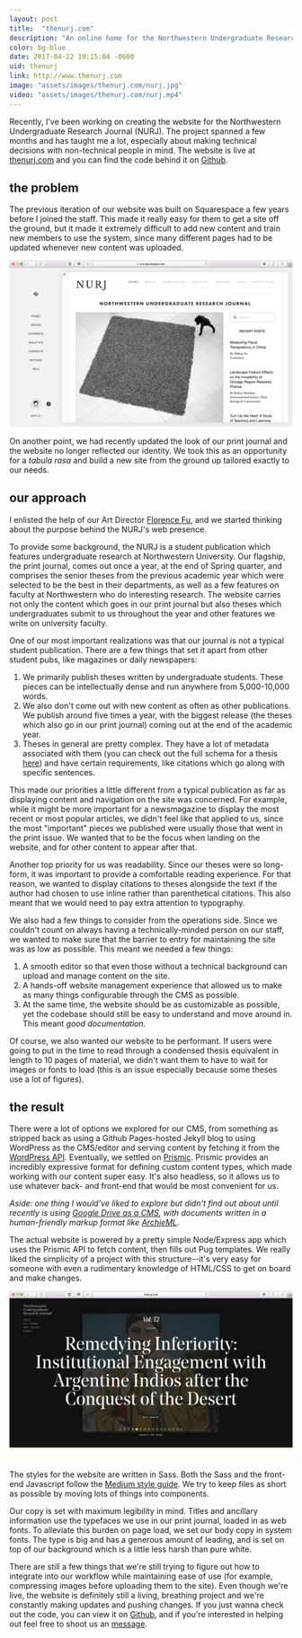 ```yaml
---
layout: post
title:  "thenurj.com"
description: "An online home for the Northwestern Undergraduate Research Journal."
color: bg-blue
date: 2017-04-22 19:15:04 -0600
uid: thenurj
link: http://www.thenurj.com
image: "assets/images/thenurj.com/nurj.jpg"
video: "assets/images/thenurj.com/nurj.mp4"
---
```

Recently, I've been working on creating the website for the Northwestern Undergraduate Research Journal (NURJ). The project spanned a few months and has taught me a lot, especially about making technical decisions with non-technical people in mind. The website is live at [thenurj.com](http://www.thenurj.com) and you can find the code behind it on [Github](https://github.com/nurj/nurj).

## the problem
The previous iteration of our website was built on Squarespace a few years before I joined the staff. This made it really easy for them to get a site off the ground, but it made it extremely difficult to add new content and train new members to use the system, since many different pages had to be updated whenever new content was uploaded.

![](/assets/images/thenurj.com/nurj-squarespace.jpg)

On another point, we had recently updated the look of our print journal and the website no longer reflected our identity. We took this as an opportunity for a *tabula rasa* and build a new site from the ground up tailored exactly to our needs.

## our approach

I enlisted the help of our Art Director [Florence Fu](http://www.florencefu.com), and we started thinking about the purpose behind the NURJ's web presence.

To provide some background, the NURJ is a student publication which features undergraduate research at Northwestern University. Our flagship, the print journal, comes out once a year, at the end of Spring quarter, and comprises the senior theses from the previous academic year which were selected to be the best in their departments, as well as a few features on faculty at Northwestern who do interesting research. The website carries not only the content which goes in our print journal but also theses which undergraduates submit to us throughout the year and other features we write on university faculty.

One of our most important realizations was that our journal is not a typical student publication. There are a few things that set it apart from other student pubs, like magazines or daily newspapers:

1. We primarily publish theses written by undergraduate students. These pieces can be intellectually dense and run anywhere from 5,000-10,000 words.
2. We also don't come out with new content as often as other publications. We publish around five times a year, with the biggest release (the theses which also go in our print journal) coming out at the end of the academic year.
3. Theses in general are pretty complex. They have a lot of metadata associated with them (you can check out the full schema for a thesis [here](https://github.com/nurj/nurj/blob/master/EDITING.md#thesis)) and have certain requirements, like citations which go along with specific sentences.

This made our priorities a little different from a typical publication as far as displaying content and navigation on the site was concerned. For example, while it might be more important for a newsmagazine to display the most recent or most popular articles, we didn't feel like that applied to us, since the most "important" pieces we published were usually those that went in the print issue. We wanted that to be the focus when landing on the website, and for other content to appear after that.

Another top priority for us was readability. Since our theses were so long-form, it was important to provide a comfortable reading experience. For that reason, we wanted to display citations to theses alongside the text if the author had chosen to use inline rather than parenthetical citations. This also meant that we would need to pay extra attention to typography.

We also had a few things to consider from the operations side. Since we couldn't count on always having a technically-minded person on our staff, we wanted to make sure that the barrier to entry for maintaining the site was as low as possible. This meant we needed a few things:

1. A smooth editor so that even those without a technical background can upload and manage content on the site.
2. A hands-off website management experience that allowed us to make as many things configurable through the CMS as possible.
3. At the same time, the website should be as customizable as possible, yet the codebase should still be easy to understand and move around in. This meant *good documentation.*

Of course, we also wanted our website to be performant. If users were going to put in the time to read through a condensed thesis equivalent in length to 10 pages of material, we didn't want them to have to wait for images or fonts to load (this is an issue especially because some theses use a lot of figures).

## the result

There were a lot of options we explored for our CMS, from something as stripped back as using a Github Pages-hosted Jekyll blog to using WordPress as the CMS/editor and serving content by fetching it from the [WordPress API](https://developer.wordpress.org/rest-api/). Eventually, we settled on [Prismic](https://prismic.io). Prismic provides an incredibly expressive format for defining custom content types, which made working with our content super easy. It's also headless, so it allows us to use whatever back- and front-end that would be most convenient for us.

*Aside: one thing I would've liked to explore but didn't find out about until recently is using [Google Drive as a CMS](https://www.drivecms.xyz), with documents written in a human-friendly markup format like [ArchieML](http://archieml.org).*

The actual website is powered by a pretty simple Node/Express app which uses the Prismic API to fetch content, then fills out Pug templates. We really liked the simplicity of a project with this structure--it's very easy for someone with even a rudimentary knowledge of HTML/CSS to get on board and make changes.

![](/assets/images/thenurj.com/nurj.jpg)

The styles for the website are written in Sass. Both the Sass and the front-end Javascript follow the [Medium style guide](https://gist.github.com/cuibonobo/16f555c0047ab80044cf). We try to keep files as short as possible by moving lots of things into components.

Our copy is set with maximum legibility in mind. Titles and ancillary information use the typefaces we use in our print journal, loaded in as web fonts. To alleviate this burden on page load, we set our body copy in system fonts. The type is big and has a generous amount of leading, and is set on top of our background which is a little less harsh than pure white.

There are still a few things that we're still trying to figure out how to integrate into our workflow while maintaining ease of use (for example, compressing images before uploading them to the site). Even though we're live, the website is definitely still a living, breathing project and we're constantly making updates and pushing changes. If you just wanna check out the code, you can view it on [Github](https://github.com/nurj/nurj), and if you're interested in helping out feel free to shoot us an [message](http://www.thenurj.com/join).
